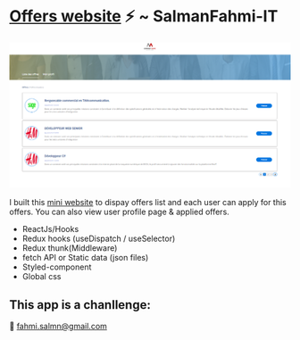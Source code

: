 # [Offers website](https://offers-sf.netlify.com/) :zap: ~ SalmanFahmi-IT

![github.jpg](https://raw.githubusercontent.com/SalmanFahmi-IT/offers-website/master/screenshot.PNG)

I built this [mini website](https://offers-sf.netlify.com/) to dispay offers list and each user can apply for this offers. 
You can also view user profile page & applied offers.

- ReactJs/Hooks
- Redux hooks (useDispatch / useSelector)
- Redux thunk(Middleware)
- fetch API or Static data (json files)
- Styled-component
- Global css

## This app is a chanllenge:






:email: fahmi.salmn@gmail.com
